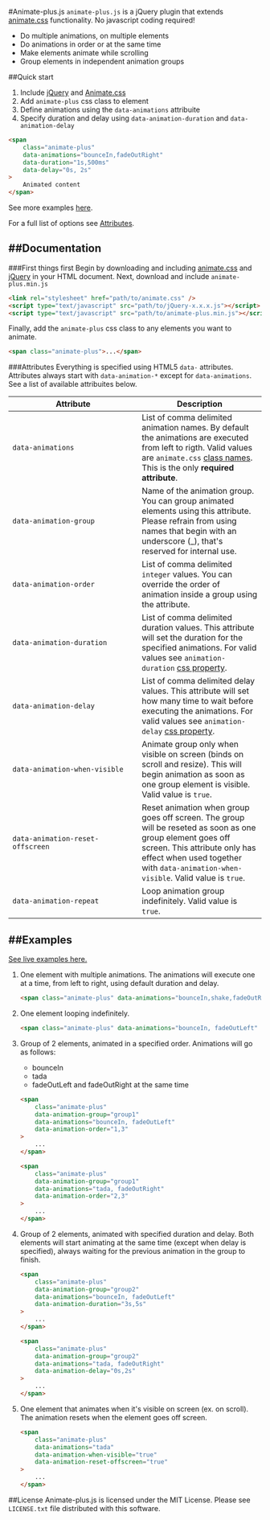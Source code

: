 #Animate-plus.js
`animate-plus.js` is a jQuery plugin that extends [animate.css](http://daneden.github.io/animate.css/) functionality. No javascript coding required!

- Do multiple animations, on multiple elements
- Do animations in order or at the same time
- Make elements animate while scrolling
- Group elements in independent animation groups

##Quick start

1. Include [jQuery](http://jquery.com/download) and [Animate.css](http://daneden.github.io/animate.css)
2. Add `animate-plus` css class to element
3. Define animations using the `data-animations` attribuite
4. Specify duration and delay using `data-animation-duration` and `data-animation-delay`

```html
<span
    class="animate-plus"
    data-animations="bounceIn,fadeOutRight"
    data-duration="1s,500ms"
    data-delay="0s, 2s"
>
    Animated content
</span>
```

See more examples [here](#examples).

For a full list of options see [Attributes](#attributes).

##Documentation
------------
###First things first
Begin by downloading and including [animate.css](http://daneden.github.io/animate.css/) and [jQuery](http://jquery.com/download/) in your HTML document.
Next, download and include `animate-plus.min.js`

```html
<link rel="stylesheet" href="path/to/animate.css" />
<script type="text/javascript" src="path/to/jQuery-x.x.x.js"></script>
<script type="text/javascript" src="path/to/animate-plus.min.js"></script>
```

Finally, add the `animate-plus` css class to any elements you want to animate.

```html
<span class="animate-plus">...</span>
```

###Attributes
Everything is specified using HTML5 `data-` attributes. Attributes always start with `data-animation-*` except for `data-animations`. See a list of available attribuites below.

|&nbsp;&nbsp;&nbsp;&nbsp;&nbsp;&nbsp;&nbsp;&nbsp;&nbsp;&nbsp;&nbsp;&nbsp;&nbsp;&nbsp;&nbsp;&nbsp;&nbsp;&nbsp;&nbsp;&nbsp;Attribute&nbsp;&nbsp;&nbsp;&nbsp;&nbsp;&nbsp;&nbsp;&nbsp;&nbsp;&nbsp;&nbsp;&nbsp;&nbsp;&nbsp;&nbsp;&nbsp;&nbsp;&nbsp;&nbsp;&nbsp;|Description|
|---------|-----------|
|`data-animations`|List of comma delimited animation names. By default the animations are executed from left to rigth. Valid values are `animate.css` [class names](http://daneden.github.io/animate.css/). This is the only **required attribute**.|
|`data-animation-group`|Name of the animation group. You can group animated elements using this attribute. Please refrain from using names that begin with an underscore (_), that's reserved for internal use.|
|`data-animation-order`|List of comma delimited `integer` values. You can override the order of animation inside a group using the attribute.|
|`data-animation-duration`|List of comma delimited duration values. This attribute will set the duration for the specified animations. For valid values see `animation-duration` [css property](https://developer.mozilla.org/en-US/docs/Web/CSS/animation-duration).|
|`data-animation-delay`|List of comma delimited delay values. This attribute will set how many time to wait before executing the animations. For valid values see `animation-delay` [css property](https://developer.mozilla.org/en-US/docs/Web/CSS/animation-delay).|
|`data-animation-when-visible`|Animate group only when visible on screen (binds on scroll and resize). This will begin animation as soon as one group element is visible. Valid value is `true`.|
|`data-animation-reset-offscreen`|Reset animation when group goes off screen. The group will be reseted as soon as one group element goes off screen. This attribute only has effect when used together with `data-animation-when-visible`. Valid value is `true`. |
|`data-animation-repeat`|Loop animation group indefinitely. Valid value is `true`.|

##Examples
------------

[See live examples here.](http://telmo.pt/animate-plus.js/#liveExamples)

1. One element with multiple animations. The animations will execute one at a time, from left to right, using default duration and delay.

    ```html
    <span class="animate-plus" data-animations="bounceIn,shake,fadeOutRight,fadeIn">...</span>
    ```
2. One element looping indefinitely.

    ```html
    <span class="animate-plus" data-animations="bounceIn, fadeOutLeft" data-animation-repeat="true">...</span>
    ```

3. Group of 2 elements, animated in a specified order. Animations will go as follows:
    + bounceIn
    + tada
    + fadeOutLeft and fadeOutRight at the same time

    ```html
    <span
        class="animate-plus"
        data-animation-group="group1"
        data-animations="bounceIn, fadeOutLeft"
        data-animation-order="1,3"
    >
        ...
    </span>
    
    <span
        class="animate-plus"
        data-animation-group="group1"
        data-animations="tada, fadeOutRight"
        data-animation-order="2,3"
    >
        ...
    </span>
    ```
4. Group of 2 elements, animated with specified duration and delay. Both elements will start animating at the same time (except when delay is specified), always waiting for the previous animation in the group to finish.

    ```html
    <span
        class="animate-plus"
        data-animation-group="group2"
        data-animations="bounceIn, fadeOutLeft"
        data-animation-duration="3s,5s"
    >
        ...
    </span>
    
    <span
        class="animate-plus"
        data-animation-group="group2"
        data-animations="tada, fadeOutRight"
        data-animation-delay="0s,2s"
    >
        ...
    </span>
    ```
5. One element that animates when it's visible on screen (ex. on scroll). The animation resets when the element goes off screen.

    ```html
    <span
        class="animate-plus"
        data-animations="tada"
        data-animation-when-visible="true"
        data-animation-reset-offscreen="true"
    >
        ...
    </span>
    ```
    
##License
Animate-plus.js is licensed under the MIT License. Please see `LICENSE.txt` file distributed with this software.
